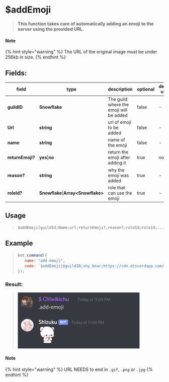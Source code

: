 
# $addEmoji
> **This function takes care of automatically adding an emoji to the server using the provided URL.**
#### Note
{% hint style="warning" %}
The URL of the original image must be under 256kb in size.
{% endhint %}
## Fields:
|field|type|description|optional|default value|
|-----|----|-----------|--------|-------------|
|**guildID**|**Snowflake**|The guild where the emoji will be added|false|-|
|**Url**|**string**|url of emoji to be added|false|-|
|**name**|**string**|name of the emoji|false|-|
|**returnEmoji?**|**yes**\|**no**|return the emoji after adding it|true|no|
|**reason?**|**string**|why the emoji was added|true|-|
|**roleId?**|**Snowflake**\|**Array\<Snowflake\>**|role that can use the emoji|true|-|
## Usage
>```
> $addEmoji[guildId;Name;url;returnEmoji?;reason?;roleId;roleId;...]
>```
## Example 
>```javascript
>bot.command({
>    name: "add-emoji",
>    code: `$addEmoji[$guildID;shy_bear;https://cdn.discordapp.com/emojis/786763619438166036.png;yes]`
>});
>```
### Result:
> ![](../.gitbook/assets/mtt45fdb8q.png)
#### Note
{% hint style="warning" %}
URL NEEDS to end in `.gif`, `.png` or `.jpg`
{% endhint %}

